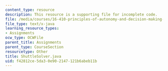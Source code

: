 ```yaml
---
content_type: resource
description: This resource is a supporting file for incomplete code.
file: /media/courses/16-410-principles-of-autonomy-and-decision-making-fall-2010/f42812ce5da30e902147121b6abeb11b_ShuttleSolver.java
file_type: text/x-java
learning_resource_types:
- Assignments
ocw_type: OCWFile
parent_title: Assignments
parent_type: CourseSection
resourcetype: Other
title: ShuttleSolver.java
uid: f42812ce-5da3-0e90-2147-121b6abeb11b
---
```

